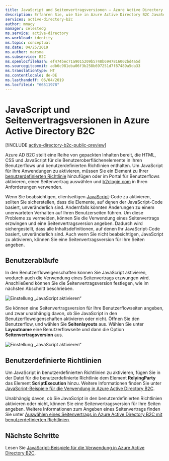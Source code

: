 ```yaml
---
title: JavaScript und Seitenvertragsversionen – Azure Active Directory B2C | Microsoft-Dokumentation
description: Erfahren Sie, wie Sie in Azure Active Directory B2C JavaScript aktivieren und Seitenvertragsversionen verwenden.
services: active-directory-b2c
author: mmacy
manager: celestedg
ms.service: active-directory
ms.workload: identity
ms.topic: conceptual
ms.date: 04/25/2019
ms.author: marsma
ms.subservice: B2C
ms.openlocfilehash: ef474bec71a9015209b5748b6947816002bd4a5d
ms.sourcegitcommit: adb6c981eba06f3b258b697251d7f87489a5da33
ms.translationtype: HT
ms.contentlocale: de-DE
ms.lasthandoff: 06/04/2019
ms.locfileid: "66511978"
---
```

# <a name="javascript-and-page-contract-versions-in-azure-active-directory-b2c"></a>JavaScript und Seitenvertragsversionen in Azure Active Directory B2C

[!INCLUDE [active-directory-b2c-public-preview](../../includes/active-directory-b2c-public-preview.md)]

Azure AD B2C stellt eine Reihe von gepackten Inhalten bereit, die HTML, CSS und JavaScript für die Benutzeroberflächenelemente in Ihren Benutzerflows und benutzerdefinierten Richtlinien enthalten. Um JavaScript für Ihre Anwendungen zu aktivieren, müssen Sie ein Element zu Ihrer [benutzerdefinierten Richtlinie](active-directory-b2c-overview-custom.md) hinzufügen oder im Portal für Benutzerflows aktivieren, einen Seitenvertrag auswählen und [b2clogin.com](b2clogin.md) in Ihren Anforderungen verwenden.

Wenn Sie beabsichtigen, clientseitigen [JavaScript](javascript-samples.md)-Code zu aktivieren, sollten Sie sicherstellen, dass die Elemente, auf denen der JavaScript-Code basiert, unveränderlich sind. Andernfalls könnten Änderungen zu einem unerwarteten Verhalten auf Ihren Benutzerseiten führen. Um diese Probleme zu vermeiden, können Sie die Verwendung eines Seitenvertrags erzwingen und eine Seitenvertragsversion angeben. Dadurch wird sichergestellt, dass alle Inhaltsdefinitionen, auf denen Ihr JavaScript-Code basiert, unveränderlich sind. Auch wenn Sie nicht beabsichtigen, JavaScript zu aktivieren, können Sie eine Seitenvertragsversion für Ihre Seiten angeben.

## <a name="user-flows"></a>Benutzerabläufe

In den Benutzerfloweigenschaften können Sie JavaScript aktivieren, wodurch auch die Verwendung eines Seitenvertrags erzwungen wird. Anschließend können Sie die Seitenvertragsversion festlegen, wie im nächsten Abschnitt beschrieben.

![Einstellung „JavaScript aktivieren“](media/user-flow-javascript-overview/javascript-settings.png)

Sie können eine Seitenvertragsversion für Ihre Benutzerflowseiten angeben, und zwar unabhängig davon, ob Sie JavaScript in den Benutzerfloweigenschaften aktivieren oder nicht. Öffnen Sie den Benutzerflow, und wählen Sie **Seitenlayouts** aus. Wählen Sie unter **Layoutname** eine Benutzerflowseite und dann die Option **Seitenvertragsversion** aus.

![Einstellung „JavaScript aktivieren“](media/user-flow-javascript-overview/page-contract-version.png)

## <a name="custom-policies"></a>Benutzerdefinierte Richtlinien

Um JavaScript in benutzerdefinierten Richtlinien zu aktivieren, fügen Sie in der Datei für die benutzerdefinierte Richtlinie dem Element **RelyingParty** das Element **ScriptExecution** hinzu. Weitere Informationen finden Sie unter [JavaScript-Beispiele für die Verwendung in Azure Active Directory B2C](javascript-samples.md).

Unabhängig davon, ob Sie JavaScript in den benutzerdefinierten Richtlinien aktivieren oder nicht, können Sie eine Seitenvertragsversion für Ihre Seiten angeben. Weitere Informationen zum Angeben eines Seitenvertrags finden Sie unter [Auswählen eines Seitenvertrags in Azure Active Directory B2C mit benutzerdefinierten Richtlinien](page-contract.md).

## <a name="next-steps"></a>Nächste Schritte

Lesen Sie [JavaScript-Beispiele für die Verwendung in Azure Active Directory B2C](javascript-samples.md).
